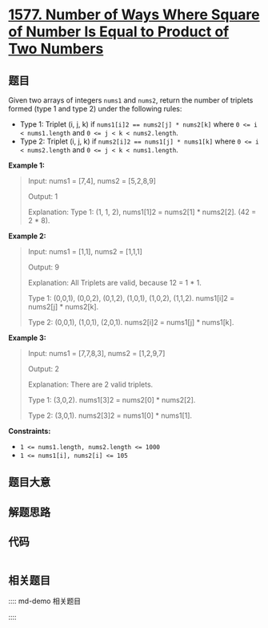 # [1577. Number of Ways Where Square of Number Is Equal to Product of Two Numbers](https://leetcode.com/problems/number-of-ways-where-square-of-number-is-equal-to-product-of-two-numbers)

## 题目

Given two arrays of integers `nums1` and `nums2`, return the number of
triplets formed (type 1 and type 2) under the following rules:

  * Type 1: Triplet (i, j, k) if `nums1[i]2 == nums2[j] * nums2[k]` where `0 <= i < nums1.length` and `0 <= j < k < nums2.length`.
  * Type 2: Triplet (i, j, k) if `nums2[i]2 == nums1[j] * nums1[k]` where `0 <= i < nums2.length` and `0 <= j < k < nums1.length`.



**Example 1:**

> Input: nums1 = [7,4], nums2 = [5,2,8,9]
> 
> Output: 1
> 
> Explanation: Type 1: (1, 1, 2), nums1[1]2 = nums2[1] * nums2[2]. (42 = 2 * 8). 

**Example 2:**

> Input: nums1 = [1,1], nums2 = [1,1,1]
> 
> Output: 9
> 
> Explanation: All Triplets are valid, because 12 = 1 * 1.
> 
> Type 1: (0,0,1), (0,0,2), (0,1,2), (1,0,1), (1,0,2), (1,1,2).  nums1[i]2 = nums2[j] * nums2[k].
> 
> Type 2: (0,0,1), (1,0,1), (2,0,1). nums2[i]2 = nums1[j] * nums1[k].

**Example 3:**

> Input: nums1 = [7,7,8,3], nums2 = [1,2,9,7]
> 
> Output: 2
> 
> Explanation: There are 2 valid triplets.
> 
> Type 1: (3,0,2).  nums1[3]2 = nums2[0] * nums2[2].
> 
> Type 2: (3,0,1).  nums2[3]2 = nums1[0] * nums1[1].

**Constraints:**

  * `1 <= nums1.length, nums2.length <= 1000`
  * `1 <= nums1[i], nums2[i] <= 105`


## 题目大意

## 解题思路

## 代码

```javascript

```

## 相关题目

:::: md-demo 相关题目

::::
